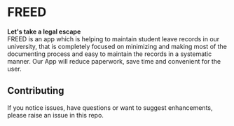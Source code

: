 # FREED

**Let's take a legal escape**<br>
FREED is an app which is helping to maintain student leave records in our university, that is completely focused on minimizing and making most of the documenting process and easy to maintain the records in a systematic manner. Our App will reduce paperwork, save time and convenient for the user.

## Contributing

If you notice issues, have questions or want to suggest enhancements, please raise an issue in this repo.
